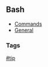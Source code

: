 ## Bash

- [Commands](commands/commands.md)
- [General](general/general.md)

### Tags
[#tip](../tips.md)